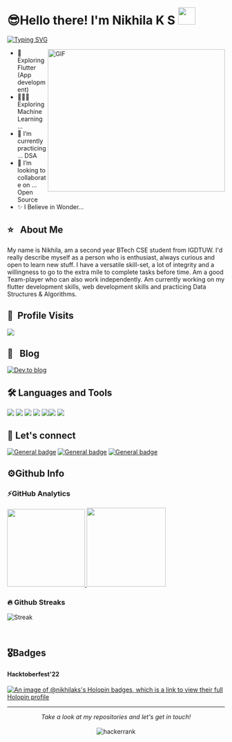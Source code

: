 <h1>😎Hello there! I'm Nikhila K S <img src="src/Hi.gif" width="40px" height="40px" style="max-width: 10%;"></h1>
<!--  <h1>$${\color{orange}Hello\space \color{red} there! \space\color{green}I'm\space \color{red}Nikhila\space \color{red}K S}$$</h1> -->

[![Typing SVG](https://readme-typing-svg.herokuapp.com/?lines=Working+on+various+projects+...+;Fixing+bugs+..+;Lets+catch+up,+connect+with++me+on+Linkedin)](https://git.io/typing-svg)
<!-- <img align="right"  alt="GIF" src="https://user-images.githubusercontent.com/60257288/169688266-0dba71e8-949d-4bc6-a048-0059ef1f994b.jpg" width="420" height="300" />-->

 <img align="right"  alt="GIF" src="https://github.com/Nikhila-KS/Nikhila-KS/assets/100426366/c469cccd-6cae-4eac-a1a3-ebc9fcaf409c" width="410" height="330" />
 
- 🔭 Exploring Flutter (App development)
- 👩🏽‍💻 Exploring Machine Learning ...
- 🌱 I’m currently practicing ... DSA 
- 👯 I’m looking to collaborate on ... Open Source
- ✨ I Believe in Wonder...


<!--  <br>

## <img src="https://user-images.githubusercontent.com/60257288/169686247-7ec94964-a707-4733-92f8-bff158cc704b.png" width="2%"/> &nbsp;Download Resume

 [<img src="src/Download-Resume-Button.png" width="20%"/>](https://github.com/Nikhila-KS/Nikhila-KS/raw/main/Mohit%20Kumar%20CV.pdf)
 
   
 <br>   -->
 
## ⭐ &nbsp; About Me
My name is Nikhila, am a second year BTech CSE student from IGDTUW. I'd really describe myself as a person who is enthusiast, always curious and open to learn new stuff. I have a versatile skill-set, a lot of integrity and a willingness to go to the extra mile to complete tasks before time. Am a good Team-player who can also work independently. Am currently working on my flutter development skills, web development skills and practicing Data Structures & Algorithms.

<!-- ## 🤝🏻 &nbsp;Connect with Me

<a href="https://www.linkedin.com/in/know-nikhila-k-s/">
<img   align="left" alt="holisitc_developer |  Nikhila LinkedIn" width="30px" src="src/linkedin.png" /></a>

<a   href="https://mail.google.com/mail/?view=cm&fs=1&tf=1&to=nikhila122btcse21@igdtuw.ac.in" >
<img align="left" alt="Nikhila Gmail" width="32px" src="src/gmail.png" /></a>
<br/><br>
<br/> -->




## 👀 &nbsp;Profile Visits

<img src="https://profile-counter.glitch.me/%7BNikhila-KS%7D/count.svg">

<br>

## 📝 &nbsp; Blog  
[![Dev.to blog](https://img.shields.io/badge/dev.to-0A0A0A?style=for-the-badge&logo=dev.to&logoColor=white)](https://dev.to/nikhila_ks)


<!-- 
## 🛠 &nbsp;Languages and Tools
![C++](https://img.shields.io/badge/C%2B%2B-00599C?style=for-the-badge&logo=c%2B%2B&logoColor=white)
![JavaScript](https://img.shields.io/badge/-JavaScript-%23F7DF1C?style=for-the-badge&logo=javascript&logoColor=000000&labelColor=%23F7DF1C&color=%23FFCE5A)
![Python](http://img.shields.io/badge/-Python-3776AB?style=for-the-badge&logo=python&logoColor=ffffff)
![Dart](https://img.shields.io/badge/Dart-0175C2?style=for-the-badge&logo=dart&logoColor=white)
<br>
![HTML5](https://img.shields.io/badge/-HTML5-%23E44D27?style=for-the-badge&logo=html5&logoColor=ffffff)
![CSS3](https://img.shields.io/badge/-CSS3-%231572B6?style=for-the-badge&logo=css3)
![React](https://img.shields.io/badge/-React-61DAFB?style=for-the-badge&logo=react&logoColor=ffffff)
![Flutter](https://img.shields.io/badge/Flutter-02569B?style=for-the-badge&logo=flutter&logoColor=white)
<br>
![Git](https://img.shields.io/badge/-Git-%23F05032?style=for-the-badge&logo=git&logoColor=%23ffffff)
![GitHub](https://img.shields.io/badge/-GitHub-181717?style=for-the-badge&logo=github)
![Nodejs](https://img.shields.io/badge/-Nodejs-339933?style=for-the-badge&logo=Node.js&logoColor=ffffff)
![Npm](https://img.shields.io/badge/-npm-CB3837?style=for-the-badge&logo=npm)
![Firebase](https://img.shields.io/badge/-Firebase-FFCA28?style=for-the-badge&logo=firebase&logoColor=ffffff)
![MongoDB](https://img.shields.io/badge/MongoDB-4EA94B?style=for-the-badge&logo=mongodb&logoColor=white)
<br>
![Markdown](https://img.shields.io/badge/Markdown-000000?style=for-the-badge&logo=markdown&logoColor=white)
![VS Code](http://img.shields.io/badge/-VS%20Code-007ACC?style=for-the-badge&logo=visual-studio-code&logoColor=ffffff)
  -->


  ## 🛠 Languages and Tools

<img src="https://img.shields.io/badge/dart-%230175C2.svg?&style=for-the-badge&logo=dart&logoColor=white"/> <img src="https://img.shields.io/badge/html5%20-%23E34F26.svg?&style=for-the-badge&logo=html5&logoColor=white"/> <img src="https://img.shields.io/badge/css3%20-%231572B6.svg?&style=for-the-badge&logo=css3&logoColor=white"/> <img src="https://img.shields.io/badge/c++%20-%2300599C.svg?&style=for-the-badge&logo=c%2B%2B&ogoColor=white"/> <img src="https://img.shields.io/badge/Flutter%20-%2302569B.svg?&style=for-the-badge&logo=Flutter&logoColor=white" /><img src="https://img.shields.io/badge/github%20-%23121011.svg?&style=for-the-badge&logo=github&logoColor=white"/> <img src="https://img.shields.io/badge/firebase-%23039BE5.svg?style=for-the-badge&logo=firebase"/>
<!--  ![Firebase](https://img.shields.io/badge/firebase-%23039BE5.svg?style=for-the-badge&logo=firebase) -->
 
<!-- <img src="https://img.shields.io/badge/python%20-%2314354C.svg?&style=for-the-badge&logo=python&logoColor=white"/>  -->
<!-- <img src="https://img.shields.io/badge/node.js%20-%2343853D.svg?&style=for-the-badge&logo=node.js&logoColor=white"/> -->
<!-- <img src="https://img.shields.io/badge/c%20-%2300599C.svg?&style=for-the-badge&logo=c&logoColor=white"/>  -->
<!-- <img src="https://img.shields.io/badge/javascript%20-%23323330.svg?&style=for-the-badge&logo=javascript&logoColor=%23F7DF1E"/> -->
<!-- <img src="https://img.shields.io/badge/react%20-%2320232a.svg?&style=for-the-badge&logo=react&logoColor=%2361DAFB"/> -->


## 📱&nbsp;Let's connect
[![General badge](	https://img.shields.io/badge/Twitter-1DA1F2?style=for-the-badge&logo=twitter&logoColor=white)](https://twitter.com/nikhila_ks_)
[![General badge](https://img.shields.io/badge/Gmail-D14836?style=for-the-badge&logo=gmail&logoColor=white)](nikhila122btcse21@igdtuw.ac.in)
[![General badge](https://img.shields.io/badge/linkedin%20-%230077B5.svg?&style=for-the-badge&logo=linkedin&logoColor=white)](https://www.linkedin.com/in/know-nikhila-k-s/)



## ⚙️Github Info 
### <b>⚡GitHub Analytics</b><br>
<a href="https://github.com/Nikhila-KS">
  <img height="180em" src="https://github-readme-stats-eight-theta.vercel.app/api?username=Nikhila-KS&show_icons=true&theme=algolia&include_all_commits=true&count_private=true"/>
  <img height="183em" src="https://github-readme-stats-eight-theta.vercel.app/api/top-langs/?username=Nikhila-KS&layout=compact&langs_count=8&theme=algolia"/>
</a><br>

### <b>🔥 Github Streaks</b> <br>
<p align="start"><img src="https://github-readme-streak-stats.herokuapp.com/?user=Nikhila-KS&" alt="Streak" /></p>

<!-- ======================= comments below ==================================================================================================-->
<!--  ## 🛠 &nbsp;Languages and Tools
 <p align="left>
<img src="https://raw.githubusercontent.com/devicons/devicon/master/icons/bootstrap/bootstrap-plain-wordmark.svg" alt="bootstrap" width="40" height="40"/> 
<img src="https://raw.githubusercontent.com/devicons/devicon/master/icons/cplusplus/cplusplus-original.svg" alt="cplusplus" width="40" height="40"/>
<img src="https://raw.githubusercontent.com/devicons/devicon/master/icons/css3/css3-original-wordmark.svg" alt="css3" width="40" height="40"/> 
<img src="https://www.vectorlogo.zone/logos/dartlang/dartlang-icon.svg" alt="dart" width="40" height="40"/>
<img src="https://www.vectorlogo.zone/logos/figma/figma-icon.svg" alt="figma" width="40" height="40"/> 
<img src="https://www.vectorlogo.zone/logos/flutterio/flutterio-icon.svg" alt="flutter" width="40" height="40"/>
<img src="https://raw.githubusercontent.com/devicons/devicon/master/icons/html5/html5-original-wordmark.svg" alt="html5" width="40" height="40"/>
</p>
  -->
<!-- <details>	
  <summary><b>⚡GitHub Analytics</b></summary>

 <p>
<a href="https://github.com/Nikhila-KS">
  <img height="180em" src="https://github-readme-stats-eight-theta.vercel.app/api?username=Nikhila-KS&show_icons=true&theme=algolia&include_all_commits=true&count_private=true"/>
  <img height="183em" src="https://github-readme-stats-eight-theta.vercel.app/api/top-langs/?username=Nikhila-KS&layout=compact&langs_count=8&theme=algolia"/>
</a>
</p>
</details> -->

<!-- <details>
<br><br>
 <summary><b>🔥 Github Streaks</b></summary>
<p align="center"><img src="https://github-readme-streak-stats.herokuapp.com/?user=Nikhila-KS&" alt="Streak" /></p>
</details> -->

<!-- <details>
 <summary><b>🏆 Github Achievements</b></summary>
<p align="center"> <a href="https://github.com/ryo-ma/github-profile-trophy"><img src="https://github-profile-trophy.vercel.app/?username=Nikhila-KS&margin-w=5" alt="Nikhila-KS" /></a> </p>
</details>  -->
<br>
<!-- ======================================================================================================================= -->

## 🎖️Badges
#### Hacktoberfest'22 <br>
[![An image of @nikhilaks's Holopin badges, which is a link to view their full Holopin profile](https://holopin.me/nikhilaks)](https://holopin.io/@nikhilaks)



<hr>
<p align="center">
    <i>Take a look at my repositories and let's get in touch!</i><br><br>
   <img alt="hackerrank" title="hackerrank" src="https://img.shields.io/badge/Thank-You-ff69b4.svg"/>
</p>


